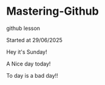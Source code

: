 # Mastering-Github
github lesson

Started at 29/06/2025

Hey it's Sunday!

A Nice day today!

To day is a bad day!!